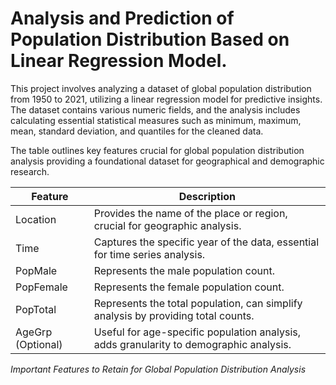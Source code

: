 # Analysis and Prediction of Population Distribution Based on Linear Regression Model.

This project involves analyzing a dataset of global population distribution from 1950 to 2021, utilizing a linear regression model for predictive insights. The dataset contains various numeric fields, and the analysis includes calculating essential statistical measures such as minimum, maximum, mean, standard deviation, and quantiles for the cleaned data.

The table outlines key features crucial for global population distribution analysis providing a foundational dataset for geographical and demographic research.

| Feature           | Description                                                                            |
|-------------------|----------------------------------------------------------------------------------------|
| Location          | Provides the name of the place or region, crucial for geographic analysis.             |
| Time              | Captures the specific year of the data, essential for time series analysis.            |
| PopMale           | Represents the male population count.                                                  |
| PopFemale         | Represents the female population count.                                                |
| PopTotal          | Represents the total population, can simplify analysis by providing total counts.      |
| AgeGrp (Optional) | Useful for age-specific population analysis, adds granularity to demographic analysis. |

*Important Features to Retain for Global Population Distribution Analysis*

